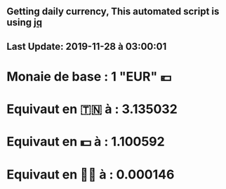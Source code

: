 ## Getting daily currency, This automated script is using [jq](https://stedolan.github.io/jq/)
## Last Update:  2019-11-28 à 03:00:01
 # Monaie de base : 1 "EUR" 💶 
 # Equivaut en 🇹🇳 à :  3.135032 
 # Equivaut en 💵 à : 1.100592
 # Equivaut en 🐱‍💻 à :  0.000146
